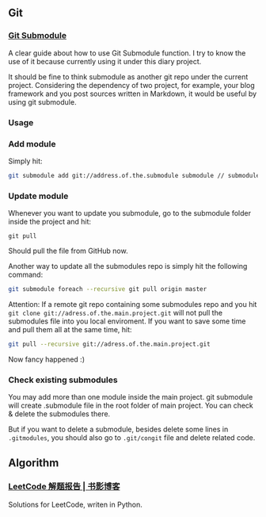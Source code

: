 ## Git

### [Git Submodule](http://blog.chh.tw/posts/git-submodule/)

A clear guide about how to use Git Submodule function. I try to know the use of it because currently using it under this diary project.

It should be fine to think submodule as another git repo under the current project. Considering the dependency of two project, for example, your blog framework and you post sources written in Markdown, it would be useful by using git submodule.

### Usage

### Add module

Simply hit:
``` bash
git submodule add git://address.of.the.submodule submodule // submodule here is the folder inside your main project that you want to put the submodule files

```
### Update module

Whenever you want to update you submodule, go to the submodule folder inside the project and hit:
```
git pull
```

Should pull the file from GitHub now.

Another way to update all the submodules repo is simply hit the following command:
``` bash
git submodule foreach --recursive git pull origin master
```
Attention:
If a remote git repo containing some submodules repo and you hit `git clone git://adress.of.the.main.project.git` will not pull the submodules file into you local enviroment. If you want to save some time and pull them all at the same time, hit:
``` bash
git pull --recursive git://adress.of.the.main.project.git
```
Now fancy happened :)

### Check existing submodules

You may add more than one module inside the main project. git submodule will create .submodule file in the root folder of main project. You can check & delete the submodules there.

But if you want to delete a submodule, besides delete some lines in `.gitmodules`, you should also go to `.git/congit` file and delete related code.


## Algorithm

### [LeetCode 解题报告 | 书影博客](http://bookshadow.com/leetcode/)

Solutions for LeetCode, writen in Python.
